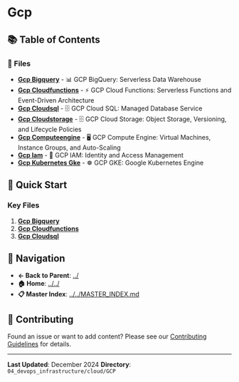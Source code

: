 # Gcp

## 📚 Table of Contents

### 📄 Files

- **[Gcp Bigquery](GCP_BigQuery.md)** - 📊 GCP BigQuery: Serverless Data Warehouse
- **[Gcp Cloudfunctions](GCP_CloudFunctions.md)** - ⚡ GCP Cloud Functions: Serverless Functions and Event-Driven Architecture
- **[Gcp Cloudsql](GCP_CloudSQL.md)** - 🗄️ GCP Cloud SQL: Managed Database Service
- **[Gcp Cloudstorage](GCP_CloudStorage.md)** - 🗄️ GCP Cloud Storage: Object Storage, Versioning, and Lifecycle Policies
- **[Gcp Computeengine](GCP_ComputeEngine.md)** - 🖥️ GCP Compute Engine: Virtual Machines, Instance Groups, and Auto-Scaling
- **[Gcp Iam](GCP_IAM.md)** - 🔐 GCP IAM: Identity and Access Management
- **[Gcp Kubernetes Gke](GCP_Kubernetes_GKE.md)** - ☸️ GCP GKE: Google Kubernetes Engine

## 🚀 Quick Start

### Key Files
1. **[Gcp Bigquery](GCP_BigQuery.md)**
1. **[Gcp Cloudfunctions](GCP_CloudFunctions.md)**
1. **[Gcp Cloudsql](GCP_CloudSQL.md)**

## 🔗 Navigation

- **← Back to Parent**: [../](../)
- **🏠 Home**: [../../](../..)
- **📋 Master Index**: [../../MASTER_INDEX.md](../../../..MASTER_INDEX.md)

## 🤝 Contributing

Found an issue or want to add content? Please see our [Contributing Guidelines](../../../CONTRIBUTING.md) for details.

---

**Last Updated**: December 2024
**Directory**: `04_devops_infrastructure/cloud/GCP`
